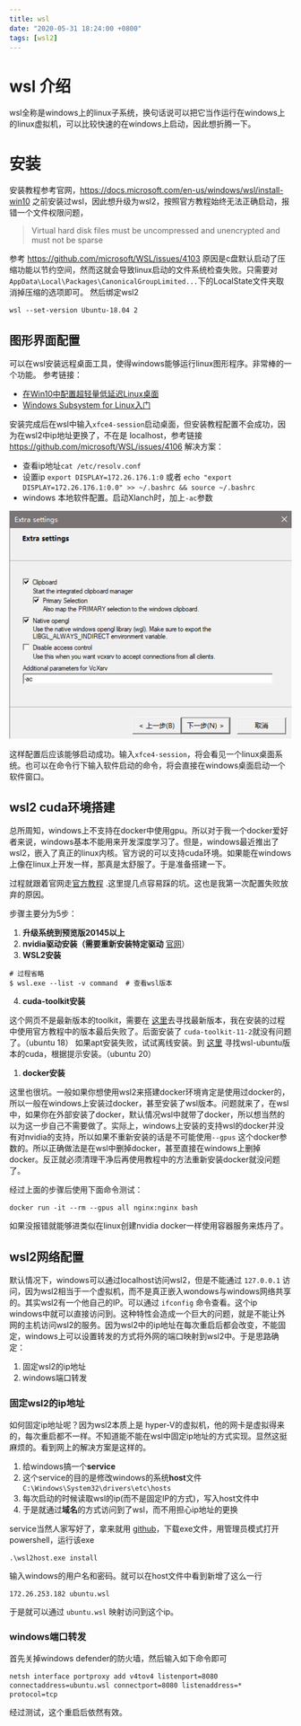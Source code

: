 ```yaml
---
title: wsl
date: "2020-05-31 18:24:00 +0800"
tags: [wsl2]
---
```

# wsl 介绍
wsl全称是windows上的linux子系统，换句话说可以把它当作运行在windows上的linux虚拟机，可以比较快速的在windows上启动，因此想折腾一下。

# 安装
安装教程参考官网，https://docs.microsoft.com/en-us/windows/wsl/install-win10 之前安装过wsl，因此想升级为wsl2，按照官方教程始终无法正确启动，报错一个文件权限问题，
> Virtual hard disk files must be uncompressed and unencrypted and must not be sparse

参考 https://github.com/microsoft/WSL/issues/4103 原因是c盘默认启动了压缩功能以节约空间，然而这就会导致linux启动的文件系统检查失败。只需要对 `AppData\Local\Packages\CanonicalGroupLimited...`下的LocalState文件夹取消掉压缩的选项即可。
然后绑定wsl2
```
wsl --set-version Ubuntu-18.04 2
```

## 图形界面配置
可以在wsl安装远程桌面工具，使得windows能够运行linux图形程序。非常棒的一个功能。
参考链接：
+ [在Win10中配置超轻量低延迟Linux桌面](https://blog.csdn.net/asidun2013/article/details/102561879?utm_medium=distribute.pc_relevant.none-task-blog-BlogCommendFromMachineLearnPai2-1.nonecase&depth_1-utm_source=distribute.pc_relevant.none-task-blog-BlogCommendFromMachineLearnPai2-1.nonecase)
+ [Windows Subsystem for Linux入门](https://blog.csdn.net/w_weilan/article/details/82862913)

安装完成后在wsl中输入`xfce4-session`启动桌面，但安装教程配置不会成功，因为在wsl2中ip地址更换了，不在是 localhost，参考链接 https://github.com/microsoft/WSL/issues/4106 解决方案：
+ 查看ip地址`cat /etc/resolv.conf`
+ 设置ip `export DISPLAY=172.26.176.1:0` 或者 `echo "export DISPLAY=172.26.176.1:0.0" >> ~/.bashrc && source ~/.bashrc`
+ windows 本地软件配置。启动Xlanch时，加上`-ac`参数

![wsl配置](/assets/resource/wsl/wsl.png)

这样配置后应该能够启动成功。输入`xfce4-session`，将会看见一个linux桌面系统。也可以在命令行下输入软件启动的命令，将会直接在windows桌面启动一个软件窗口。

## wsl2 cuda环境搭建
总所周知，windows上不支持在docker中使用gpu。所以对于我一个docker爱好者来说，windows基本不能用来开发深度学习了。但是，windows最近推出了wsl2，嵌入了真正的linux内核。官方说的可以支持cuda环境。如果能在windows上像在linux上开发一样，那真是太舒服了。于是准备搭建一下。

过程就跟着官网走[官方教程](https://docs.nvidia.com/cuda/wsl-user-guide/index.html) .这里提几点容易踩的坑。这也是我第一次配置失败放弃的原因。

步骤主要分为5步：

1. **升级系统到预览版20145以上**
2. **nvidia驱动安装（需要重新安装特定驱动** [官网](https://developer.nvidia.com/cuda/wsl)）
3. **WSL2安装**
```
# 过程省略
$ wsl.exe --list -v command  # 查看wsl版本
```
4. **cuda-toolkit安装**

这个网页不是最新版本的toolkit，需要在 [这里](https://docs.nvidia.com/cuda/cuda-installation-guide-linux/index.html#package-manager-metas)去寻找最新版本，我在安装的过程中使用官方教程中的版本最后失败了。后面安装了 `cuda-toolkit-11-2`就没有问题了。（ubuntu 18）
如果apt安装失败，试试离线安装。到 [这里](https://developer.nvidia.com/zh-cn/cuda-downloads?target_os=Linux) 寻找wsl-ubuntu版本的cuda，根据提示安装。（ubuntu 20）

1. **docker安装**

这里也很坑。一般如果你想使用wsl2来搭建docker环境肯定是使用过docker的，所以一般在windows上安装过docker，甚至安装了wsl版本。问题就来了，在wsl中，如果你在外部安装了docker，默认情况wsl中就带了docker，所以想当然的以为这一步自己不需要做了。实际上，windows上安装的支持wsl的docker并没有对nvidia的支持，所以如果不重新安装的话是不可能使用`--gpus` 这个docker参数的。所以正确做法是在wsl中删掉docker，甚至直接在windows上删掉docker。反正就必须清理干净后再使用教程中的方法重新安装docker就没问题了。

经过上面的步骤后使用下面命令测试：
```
docker run -it --rm --gpus all nginx:nginx bash
```
如果没报错就能够进类似在linux创建nvidia docker一样使用容器服务来炼丹了。
## wsl2网络配置
默认情况下，windows可以通过localhost访问wsl2，但是不能通过 `127.0.0.1` 访问，因为wsl2相当于一个虚拟机，而不是真正嵌入wondows与windows网络共享的。其实wsl2有一个他自己的IP。可以通过 `ifconfig` 命令查看。这个ip windows中就可以直接访问到。这种特性会造成一个巨大的问题，就是不能让外网的主机访问wsl2的服务。因为wsl2中的ip地址在每次重启后都会改变，不能固定，windows上可以设置转发的方式将外网的端口映射到wsl2中。于是思路确定：
1. 固定wsl2的ip地址
2. windows端口转发

### 固定wsl2的ip地址
如何固定ip地址呢？因为wsl2本质上是 hyper-V的虚拟机，他的网卡是虚拟得来的，每次重启都不一样。不知道能不能在wsl中固定ip地址的方式实现。显然这挺麻烦的。看到网上的解决方案是这样的。

1. 给windows搞一个**service**
2. 这个service的目的是修改windows的系统**host**文件 `C:\Windows\System32\drivers\etc\hosts`
3. 每次启动的时候读取wsl的ip(而不是固定IP的方式)，写入host文件中
4. 于是就通过**域名**的方式访问到了wsl，而不用担心ip地址的更换

service当然人家写好了，拿来就用 [github](https://github.com/shayne/go-wsl2-host/)，下载exe文件，用管理员模式打开powershell，运行该exe

```
.\wsl2host.exe install
```

输入windows的用户名和密码。就可以在host文件中看到新增了这么一行

```
172.26.253.182 ubuntu.wsl
```
于是就可以通过 `ubuntu.wsl` 映射访问到这个ip。
### windows端口转发

首先关掉windows defender的防火墙，然后输入如下命令即可

```
netsh interface portproxy add v4tov4 listenport=8080 connectaddress=ubuntu.wsl connectport=8080 listenaddress=* protocol=tcp
```
经过测试，这个重启后依然有效。